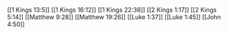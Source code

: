[[1 Kings 13:5]]
[[1 Kings 16:12]]
[[1 Kings 22:38]]
[[2 Kings 1:17]]
[[2 Kings 5:14]]
[[Matthew 9:28]]
[[Matthew 19:26]]
[[Luke 1:37]]
[[Luke 1:45]]
[[John 4:50]]
